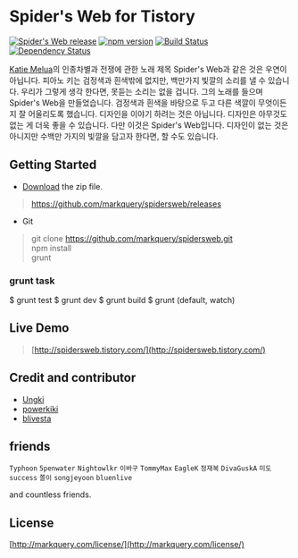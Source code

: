 # Spider's Web for Tistory

[![Spider's Web release](https://img.shields.io/github/release/markquery/spidersweb.svg?style=flat)](https://github.com/markquery/spidersweb/releases) [![npm version](https://img.shields.io/npm/v/spidersweb.svg?style=flat)](https://www.npmjs.com/package/spidersweb) [![Build Status](https://img.shields.io/travis/markquery/spidersweb/master.svg?style=flat)](https://travis-ci.org/markquery/spidersweb) [![Dependency Status](https://david-dm.org/markquery/spidersweb.svg?style=flat)](https://david-dm.org/markquery/spidersweb)

[Katie Melua](http://en.wikipedia.org/wiki/Katie_Melua)의 인종차별과 전쟁에 관한 노래 제목 Spider's Web과 같은 것은 우연이 아닙니다. 피아노 키는 검정색과 흰색밖에 없지만, 백만가지 빛깔의 소리를 낼 수 있습니다. 우리가 그렇게 생각 한다면, 못듣는 소리는 없을 겁니다. 그의 노래를 들으며 Spider's Web을 만들었습니다. 검정색과 흰색을 바탕으로 두고 다른 색깔이 무엇이든지 잘 어울리도록 했습니다. 디자인을 이야기 하려는 것은 아닙니다. 디자인은 아무것도 없는 게 더욱 좋을 수 있습니다. 다만 이것은 Spider's Web입니다. 디자인이 없는 것은 아니지만 수백만 가지의 빛깔을 담고자 한다면, 할 수도 있습니다.

## Getting Started

- [Download](https://github.com/markquery/spidersweb/releases)  the zip file.

>  https://github.com/markquery/spidersweb/releases

- Git

> git clone https://github.com/markquery/spidersweb.git  
> npm install  
> grunt  

### grunt task

  $ grunt test
  $ grunt dev
  $ grunt build
  $ grunt (default, watch)

## Live Demo

> [http://spidersweb.tistory.com/](http://spidersweb.tistory.com/)

## Credit and contributor

- [Ungki](https://github.com/ungki)
- [powerkiki](https://github.com/powerkiki)
- [blivesta](https://github.com/blivesta)

## friends

`Typhoon` `5penwater` `Nightowlkr` `이바구`  `TommyMax` `EagleK` `정재복` `DivaGuskA` `미도` `success` `쫄이` `songjeyoon` `bluenlive`

and countless friends.

## License

[http://markquery.com/license/](http://markquery.com/license/)
